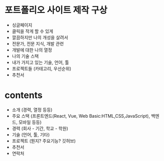 # 포트폴리오 사이트 제작 구상
- 싱글페이지
- 클릭을 작게 할 수 있게
- 깔끔하지만 나의 개성을 살려서
- 전문가, 전문 지식, 개발 관련
- 개발에 대한 나의 열정
- 나의 기술 스택
- 내가 가지고 있는 기술, 언어, 툴
- 프로젝트들 (카테고리, 우선순위)
- 추천서

# contents
- 소개 (경력, 열정 등등)
- 주요 스택 (프론트엔드(React, Vue, Web Basic:HTML,CSS,JavaScript), 백엔드, 모바일 등등)
- 경력 (회사 - 기간, 학교 - 학원)
- 기술 (언어, 툴, 기타)
- 프로젝트 (뭔지? 주요기능? 깃허브)
- 추천서
- 연락처

